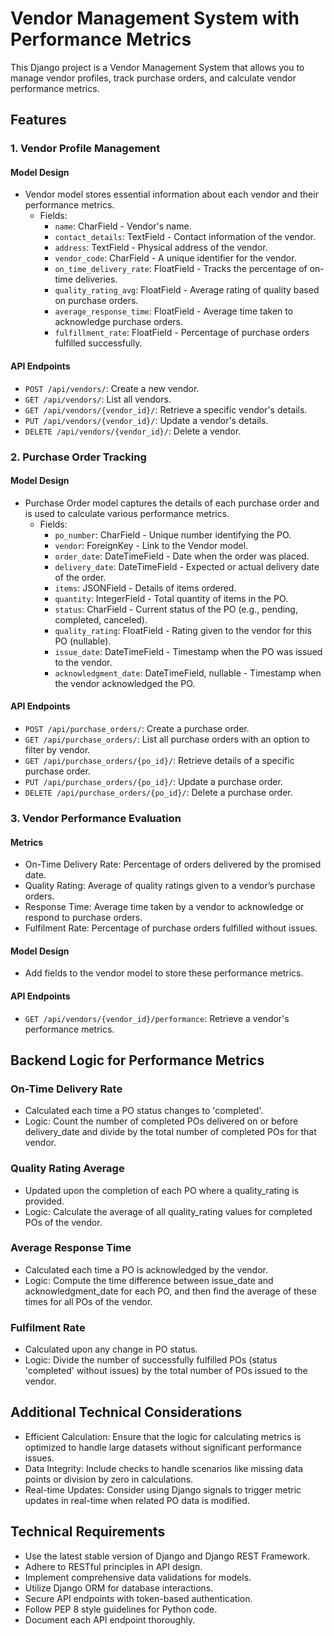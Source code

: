 # Vendor Management System with Performance Metrics

This Django project is a Vendor Management System that allows you to manage vendor profiles, track purchase orders, and calculate vendor performance metrics.

## Features

### 1. Vendor Profile Management

#### Model Design

- Vendor model stores essential information about each vendor and their performance metrics.
  - Fields:
    - `name`: CharField - Vendor's name.
    - `contact_details`: TextField - Contact information of the vendor.
    - `address`: TextField - Physical address of the vendor.
    - `vendor_code`: CharField - A unique identifier for the vendor.
    - `on_time_delivery_rate`: FloatField - Tracks the percentage of on-time deliveries.
    - `quality_rating_avg`: FloatField - Average rating of quality based on purchase orders.
    - `average_response_time`: FloatField - Average time taken to acknowledge purchase orders.
    - `fulfillment_rate`: FloatField - Percentage of purchase orders fulfilled successfully.

#### API Endpoints

- `POST /api/vendors/`: Create a new vendor.
- `GET /api/vendors/`: List all vendors.
- `GET /api/vendors/{vendor_id}/`: Retrieve a specific vendor's details.
- `PUT /api/vendors/{vendor_id}/`: Update a vendor's details.
- `DELETE /api/vendors/{vendor_id}/`: Delete a vendor.

### 2. Purchase Order Tracking

#### Model Design

- Purchase Order model captures the details of each purchase order and is used to calculate various performance metrics.
  - Fields:
    - `po_number`: CharField - Unique number identifying the PO.
    - `vendor`: ForeignKey - Link to the Vendor model.
    - `order_date`: DateTimeField - Date when the order was placed.
    - `delivery_date`: DateTimeField - Expected or actual delivery date of the order.
    - `items`: JSONField - Details of items ordered.
    - `quantity`: IntegerField - Total quantity of items in the PO.
    - `status`: CharField - Current status of the PO (e.g., pending, completed, canceled).
    - `quality_rating`: FloatField - Rating given to the vendor for this PO (nullable).
    - `issue_date`: DateTimeField - Timestamp when the PO was issued to the vendor.
    - `acknowledgment_date`: DateTimeField, nullable - Timestamp when the vendor acknowledged the PO.

#### API Endpoints

- `POST /api/purchase_orders/`: Create a purchase order.
- `GET /api/purchase_orders/`: List all purchase orders with an option to filter by vendor.
- `GET /api/purchase_orders/{po_id}/`: Retrieve details of a specific purchase order.
- `PUT /api/purchase_orders/{po_id}/`: Update a purchase order.
- `DELETE /api/purchase_orders/{po_id}/`: Delete a purchase order.

### 3. Vendor Performance Evaluation

#### Metrics

- On-Time Delivery Rate: Percentage of orders delivered by the promised date.
- Quality Rating: Average of quality ratings given to a vendor’s purchase orders.
- Response Time: Average time taken by a vendor to acknowledge or respond to purchase orders.
- Fulfilment Rate: Percentage of purchase orders fulfilled without issues.

#### Model Design

- Add fields to the vendor model to store these performance metrics.

#### API Endpoints

- `GET /api/vendors/{vendor_id}/performance`: Retrieve a vendor's performance metrics.

## Backend Logic for Performance Metrics

### On-Time Delivery Rate

- Calculated each time a PO status changes to 'completed'.
- Logic: Count the number of completed POs delivered on or before delivery_date and divide by the total number of completed POs for that vendor.

### Quality Rating Average

- Updated upon the completion of each PO where a quality_rating is provided.
- Logic: Calculate the average of all quality_rating values for completed POs of the vendor.

### Average Response Time

- Calculated each time a PO is acknowledged by the vendor.
- Logic: Compute the time difference between issue_date and acknowledgment_date for each PO, and then find the average of these times for all POs of the vendor.

### Fulfilment Rate

- Calculated upon any change in PO status.
- Logic: Divide the number of successfully fulfilled POs (status 'completed' without issues) by the total number of POs issued to the vendor.

## Additional Technical Considerations

- Efficient Calculation: Ensure that the logic for calculating metrics is optimized to handle large datasets without significant performance issues.
- Data Integrity: Include checks to handle scenarios like missing data points or division by zero in calculations.
- Real-time Updates: Consider using Django signals to trigger metric updates in real-time when related PO data is modified.

## Technical Requirements

- Use the latest stable version of Django and Django REST Framework.
- Adhere to RESTful principles in API design.
- Implement comprehensive data validations for models.
- Utilize Django ORM for database interactions.
- Secure API endpoints with token-based authentication.
- Follow PEP 8 style guidelines for Python code.
- Document each API endpoint thoroughly.

